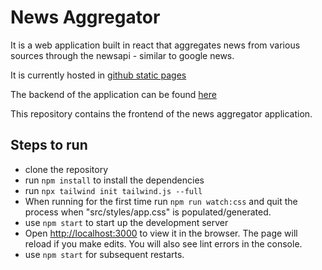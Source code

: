 # News Aggregator

It is a web application built in react that aggregates news from various sources through the newsapi - similar to google news.

It is currently hosted in
[github static pages](https://catastrophe0123.github.io/news-aggregator/)

The backend of the application can be found [here](https://github.com/Catastrophe0123/news-aggregator-backend)

This repository contains the frontend of the news aggregator application.

## Steps to run

-   clone the repository
-   run `npm install` to install the dependencies
-   run `npx tailwind init tailwind.js --full`
-   When running for the first time run `npm run watch:css` and quit the process when "src/styles/app.css" is populated/generated.
-   use `npm start` to start up the development server
-   Open [http://localhost:3000](http://localhost:3000) to view it in the browser.
    The page will reload if you make edits.
    You will also see lint errors in the console.
-   use `npm start` for subsequent restarts.
